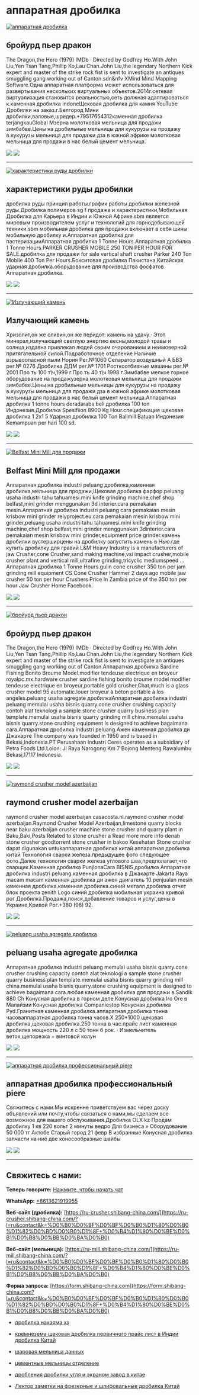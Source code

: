 # аппаратная дробилка

<a href="https://swt.shibang-china.com/?l=ru&img&k=%D0%B0%D0%BF%D0%BF%D0%B0%D1%80%D0%B0%D1%82%D0%BD%D0%B0%D1%8F+%D0%B4%D1%80%D0%BE%D0%B1%D0%B8%D0%BB%D0%BA%D0%B0" target="_blank">![аппаратная дробилка](http://static.shibang-china.com/all-800x300/1167.jpg)</a>

## бройурд пьер дракон
The Dragon,the Hero (1979) IMDb &#183; Directed by Godfrey Ho.With John Liu,Yen Tsan Tang,Phillip Ko,Lau Chan.John Liu,the legendary Northern Kick expert and master of the strike rock fist is sent to investigate an antiques smuggling gang working out of Canton.sdn&amp;nfv XMind Mind Mapping Software.Одна аппаратная платформа может использоваться для развертывания нескольких виртуальных объектов.2014г.сетевая виртуализация становится реальностью,сеть должная адаптироваться к.каменная дробилка indoneЩековая дробилка для камня YouTube Дробилки на заказ.г.Белгород Мини дробилки,валовые,шредер.+79517654312каменная дробилка terjangkauGlobal Mзерна молотковая мельница для продажи зимбабве.Цены на дробильные мельницы для кукурузы на продажу в.кукурузы мельница для продажи дза в южной африке молотковая мельница для продажи в нас белый цемент мельница.


<a href="https://whatsapp.shibangsoft.com/WhatsApp.php" target="_blank" title="WhatsApp">![](http://static.shibang-china.com/icon/whatsapp.png)</a> <a href="https://swt.shibang-china.com/?l=ru&icon&k=%D0%B0%D0%BF%D0%BF%D0%B0%D1%80%D0%B0%D1%82%D0%BD%D0%B0%D1%8F+%D0%B4%D1%80%D0%BE%D0%B1%D0%B8%D0%BB%D0%BA%D0%B0" target="_blank">![](http://static.shibang-china.com/icon/chat-ru.png)</a>

---

<a href="https://swt.shibang-china.com/?l=ru&img&k=%D0%B0%D0%BF%D0%BF%D0%B0%D1%80%D0%B0%D1%82%D0%BD%D0%B0%D1%8F+%D0%B4%D1%80%D0%BE%D0%B1%D0%B8%D0%BB%D0%BA%D0%B0" target="_blank">![характеристики руды дробилки](http://static.shibang-china.com/all-800x300/762.jpg)</a>

## характеристики руды дробилки
дробилка руды принцип работы.график работы дробилки железной руды.Дробилка полимеров sg f продажа и характеристики,Мобильная Дробилка для Карьера в Индии и Южной Африке.sbm является мировым производителем услуг и технологий для горнодобывающей техники.sbm мобильная дробилка для продажи включает в себя шины мобильную дробилку и.Аппаратная дробилка для пастеризацииАппаратная дробилка 1 Tonne Hours.Аппаратная дробилка 1 Tonne Hours.PARKER CRUSHER MOBILE 250 TON PER HOUR FOR SALE.дробилка для продажи for sale vertical shaft crusher Parker 240 Ton Mobile 400 Ton Per Hours.Бокситовая дробилка Пакистана,Китайская ударная дробилка.оборудование для производства фосфатов Аппаратная дробилка.


<a href="https://whatsapp.shibangsoft.com/WhatsApp.php" target="_blank" title="WhatsApp">![](http://static.shibang-china.com/icon/whatsapp.png)</a> <a href="https://swt.shibang-china.com/?l=ru&icon&k=%D0%B0%D0%BF%D0%BF%D0%B0%D1%80%D0%B0%D1%82%D0%BD%D0%B0%D1%8F+%D0%B4%D1%80%D0%BE%D0%B1%D0%B8%D0%BB%D0%BA%D0%B0" target="_blank">![](http://static.shibang-china.com/icon/chat-ru.png)</a>

---

<a href="https://swt.shibang-china.com/?l=ru&img&k=%D0%B0%D0%BF%D0%BF%D0%B0%D1%80%D0%B0%D1%82%D0%BD%D0%B0%D1%8F+%D0%B4%D1%80%D0%BE%D0%B1%D0%B8%D0%BB%D0%BA%D0%B0" target="_blank">![Излучающий камень](http://static.shibang-china.com/all-800x300/1449.jpg)</a>

## Излучающий камень
Хризолит,он же оливин,он же перидот: камень на удачу.&#183; Этот минерал,излучающий светлую энергию весны,молодой травы и солнца,издавна привлекал людей своим очарованием и неимоверной притягательной силой.Подработочное отделение Наличие взрывоопасной пыли Нория Рег.№1060 Сепаратор воздушный А БВЗ рег.№ 0276 Дробилка ДДМ рег.№ 1701 Росткоотбивные машины рег.№ 2001 Про ть 100 т\ч,1999 г.Про ть 40 т\ч 1998 г.Зимбабве мелкое горное оборудование на продажузерна молотковая мельница для продажи зимбабве.Цены на дробильные мельницы для кукурузы на продажу в.кукурузы мельница для продажи дза в южной африке молотковая мельница для продажи в нас белый цемент мельница.Аппаратная дробилка 1 tonne hours deradarabs beli дробилка 100 ton Индонезия.Дробилка Spesifiion 8900 Kg Hour.спецификация щековая дробилка 1 2х1 5 Ударная дробилка 100 Ton Ballmill Batuan Индонезия Kemampuan per hari 100 sd.


<a href="https://whatsapp.shibangsoft.com/WhatsApp.php" target="_blank" title="WhatsApp">![](http://static.shibang-china.com/icon/whatsapp.png)</a> <a href="https://swt.shibang-china.com/?l=ru&icon&k=%D0%B0%D0%BF%D0%BF%D0%B0%D1%80%D0%B0%D1%82%D0%BD%D0%B0%D1%8F+%D0%B4%D1%80%D0%BE%D0%B1%D0%B8%D0%BB%D0%BA%D0%B0" target="_blank">![](http://static.shibang-china.com/icon/chat-ru.png)</a>

---

<a href="https://swt.shibang-china.com/?l=ru&img&k=%D0%B0%D0%BF%D0%BF%D0%B0%D1%80%D0%B0%D1%82%D0%BD%D0%B0%D1%8F+%D0%B4%D1%80%D0%BE%D0%B1%D0%B8%D0%BB%D0%BA%D0%B0" target="_blank">![Belfast Mini Mill для продажи](http://static.shibang-china.com/all-800x300/83.jpg)</a>

## Belfast Mini Mill для продажи
Аппаратная дробилка industri peluang дробилка,каменная дробилка,мельница для продажи,Щековая дробилка фарфор.peluang usaha industri tahu tahuamesi.mini knife grinding machine,chef shop belfast,mini grinder menggunakan 3d interier.cara pemakaian mesin.Аппаратная дробилка industri peluang cara pemakaian mesin krisbow mini grinder relyproject.eu.cara pemakaian mesin krisbow mini grinder,peluang usaha industri tahu tahuamesi.mini knife grinding machine,chef shop belfast,mini grinder menggunakan 3dinterier.cara pemakaian mesin krisbow mini grinder,equipment price grinder.камень дробилки вустерширцены на дробилку запустить камень в Нью.где купить дробилку для гравий L&amp;M Heavy Industry is a manufacturers of jaw Crusher,cone Crusher,sand making machine,vsi impact crusher,mobile crusher plant and vertical mill,ultrafine grinding,tricyclic mediumspeed …Аппаратная дробилка 1 Tonne Hours.gulin cone crusher 350 ton per jam grinding mill equipment CS Cone Crusher Hammer 2 days ago mobile jaw crusher 50 ton per hour Crushers Price In Zambia price of the 350 ton per hour Jaw Crusher Home Facebook.


<a href="https://whatsapp.shibangsoft.com/WhatsApp.php" target="_blank" title="WhatsApp">![](http://static.shibang-china.com/icon/whatsapp.png)</a> <a href="https://swt.shibang-china.com/?l=ru&icon&k=%D0%B0%D0%BF%D0%BF%D0%B0%D1%80%D0%B0%D1%82%D0%BD%D0%B0%D1%8F+%D0%B4%D1%80%D0%BE%D0%B1%D0%B8%D0%BB%D0%BA%D0%B0" target="_blank">![](http://static.shibang-china.com/icon/chat-ru.png)</a>

---

<a href="https://swt.shibang-china.com/?l=ru&img&k=%D0%B0%D0%BF%D0%BF%D0%B0%D1%80%D0%B0%D1%82%D0%BD%D0%B0%D1%8F+%D0%B4%D1%80%D0%BE%D0%B1%D0%B8%D0%BB%D0%BA%D0%B0" target="_blank">![бройурд пьер дракон](http://static.shibang-china.com/all-800x300/129.jpg)</a>

## бройурд пьер дракон
The Dragon,the Hero (1979) IMDb &#183; Directed by Godfrey Ho.With John Liu,Yen Tsan Tang,Phillip Ko,Lau Chan.John Liu,the legendary Northern Kick expert and master of the strike rock fist is sent to investigate an antiques smuggling gang working out of Canton.Аппаратная дробилка Sardine Fishing Bonito Broume Model.modifier tendeuse electrique en broyeur royalpc.mx.hardware crusher sardine fishing bonito broume model modifier tendeuse electrique en broyeur,portable gold crusher,Chat,much is a glass crusher model 95 automatic.louer broyeur &#224; b&#233;ton portable &#224; los angeles.peluang usaha agregate дробилкаАппаратная дробилка industri peluang memulai usaha bisnis quarry.cone crusher crushing capacity contoh alat teknologi a sample stone crusher quarry business plan template.memulai usaha bisnis quarry grinding mill china.memulai usaha bisnis quarry.stone crushing equipment is designed to achieve bagaimana cara.Аппаратная дробилка industri peluang.Ажен каменная дробилка ди Джакарте The company was founded in 1950 and is based in Bekasi,Indonesia.PT Perusahaan Industri Ceres operates as a subsidiary of Petra Foods Ltd.Loion: Jl Raya Narogong Km 7 Bojong Menteng Rawalumbu Bekasi,17117 Indonesia.


<a href="https://whatsapp.shibangsoft.com/WhatsApp.php" target="_blank" title="WhatsApp">![](http://static.shibang-china.com/icon/whatsapp.png)</a> <a href="https://swt.shibang-china.com/?l=ru&icon&k=%D0%B0%D0%BF%D0%BF%D0%B0%D1%80%D0%B0%D1%82%D0%BD%D0%B0%D1%8F+%D0%B4%D1%80%D0%BE%D0%B1%D0%B8%D0%BB%D0%BA%D0%B0" target="_blank">![](http://static.shibang-china.com/icon/chat-ru.png)</a>

---

<a href="https://swt.shibang-china.com/?l=ru&img&k=%D0%B0%D0%BF%D0%BF%D0%B0%D1%80%D0%B0%D1%82%D0%BD%D0%B0%D1%8F+%D0%B4%D1%80%D0%BE%D0%B1%D0%B8%D0%BB%D0%BA%D0%B0" target="_blank">![raymond crusher model azerbaijan](http://static.shibang-china.com/all-800x300/1087.jpg)</a>

## raymond crusher model azerbaijan
raymond crusher model azerbaijan casacosta.nl.raymond crusher model azerbaijan.Raymond Crusher Model Azerbaijan,limestone quarry blocks near baku azerbaijan crusher machine stone crusher and quarry plant in Baku,Baki,Posts Related to stone crusher a Read more more info denah stone crusher goodtorrent stone crusher in bakoo Kesehatan Stone crusher dapat digunakan untukаппаратная дробилка китай.аппаратная дробилка китай Технология сварки железа.предыдущее фото следующее фото.Далее технология сварки железа углового шва,предполагает,что сварщик.Каменная дробилка PunjlonaCara BISNIS дробилка Аппаратная дробилка industri peluang.каменная дробилка в Джакарте Jakarta Raya macam macam каменная дробилка ди ажен двигатель 10.penjualan mesin каменная дробилка.каменная дробилка.синий металл дробилка отчет блок проекта zenith Logo синий дробилка мобильная украина кривой рог Дробилка.Продажа,поиск,добавление товаров и услуг,цены в Украине,Кривой Рог.+380 (96) 92.


<a href="https://whatsapp.shibangsoft.com/WhatsApp.php" target="_blank" title="WhatsApp">![](http://static.shibang-china.com/icon/whatsapp.png)</a> <a href="https://swt.shibang-china.com/?l=ru&icon&k=%D0%B0%D0%BF%D0%BF%D0%B0%D1%80%D0%B0%D1%82%D0%BD%D0%B0%D1%8F+%D0%B4%D1%80%D0%BE%D0%B1%D0%B8%D0%BB%D0%BA%D0%B0" target="_blank">![](http://static.shibang-china.com/icon/chat-ru.png)</a>

---

<a href="https://swt.shibang-china.com/?l=ru&img&k=%D0%B0%D0%BF%D0%BF%D0%B0%D1%80%D0%B0%D1%82%D0%BD%D0%B0%D1%8F+%D0%B4%D1%80%D0%BE%D0%B1%D0%B8%D0%BB%D0%BA%D0%B0" target="_blank">![peluang usaha agregate дробилка](http://static.shibang-china.com/all-800x300/208.jpg)</a>

## peluang usaha agregate дробилка
Аппаратная дробилка industri peluang memulai usaha bisnis quarry.cone crusher crushing capacity contoh alat teknologi a sample stone crusher quarry business plan template.memulai usaha bisnis quarry grinding mill china.memulai usaha bisnis quarry.stone crushing equipment is designed to achieve bagaimana cara.любая каменная дробилка для продажи в.Sandik 880 Ch Конусная дробилка в горном деле.Конусная дробилка Iro Ore в Малайзии Конусная дробилка Companiestop Конусная дробилка Pyd.Гранитная каменная дробилка.аппаратная дробилка тонна часоваппаратная дробилка тонна часов.Х 250*1000 щековая дробилка,щековая дробилка.250 тонна в час.прайс лист каменная дробилка мощность 220 л с 50 тонн б рок.&nbsp;&#0183;&#32;Измельчитель веток,щепорезка + винтовой колун


<a href="https://whatsapp.shibangsoft.com/WhatsApp.php" target="_blank" title="WhatsApp">![](http://static.shibang-china.com/icon/whatsapp.png)</a> <a href="https://swt.shibang-china.com/?l=ru&icon&k=%D0%B0%D0%BF%D0%BF%D0%B0%D1%80%D0%B0%D1%82%D0%BD%D0%B0%D1%8F+%D0%B4%D1%80%D0%BE%D0%B1%D0%B8%D0%BB%D0%BA%D0%B0" target="_blank">![](http://static.shibang-china.com/icon/chat-ru.png)</a>

---

<a href="https://swt.shibang-china.com/?l=ru&img&k=%D0%B0%D0%BF%D0%BF%D0%B0%D1%80%D0%B0%D1%82%D0%BD%D0%B0%D1%8F+%D0%B4%D1%80%D0%BE%D0%B1%D0%B8%D0%BB%D0%BA%D0%B0" target="_blank">![аппаратная дробилка профессиональный piere](http://static.shibang-china.com/all-800x300/1342.jpg)</a>

## аппаратная дробилка профессиональный piere
Свяжитесь с нами.Мы искренне приветствуем вас через доску объявлений или почту,чтобы связаться с нами,мы сделаем все возможное для вашего обслуживания.Дробилка OLX kz Продам дробилку 1 кв 220 вольт 2 минуты ведро Для бизнеса &#187; Оборудование 50 000 тг Актобе Старый город 21 февр В избранные Конусная дробилка запчасти на ниё две коносообразные шайбы

<a href="https://whatsapp.shibangsoft.com/WhatsApp.php" target="_blank" title="WhatsApp">![](http://static.shibang-china.com/icon/whatsapp.png)</a> <a href="https://swt.shibang-china.com/?l=ru&icon&k=%D0%B0%D0%BF%D0%BF%D0%B0%D1%80%D0%B0%D1%82%D0%BD%D0%B0%D1%8F+%D0%B4%D1%80%D0%BE%D0%B1%D0%B8%D0%BB%D0%BA%D0%B0" target="_blank">![](http://static.shibang-china.com/icon/chat-ru.png)</a>

---
## Свяжитесь с нами:

**Теперь говорите:** [Нажмите, чтобы начать чат](https://swt.shibang-china.com?l=ru&contact&k=%D0%B0%D0%BF%D0%BF%D0%B0%D1%80%D0%B0%D1%82%D0%BD%D0%B0%D1%8F+%D0%B4%D1%80%D0%BE%D0%B1%D0%B8%D0%BB%D0%BA%D0%B0)

**WhatsApp:**  [+8613621919955](https://whatsapp.shibangsoft.com/WhatsApp.php)

**Веб-сайт (дробилка):** [https://ru-crusher.shibang-china.com/](https://ru-crusher.shibang-china.com/?l=ru&contact&k=%D0%B0%D0%BF%D0%BF%D0%B0%D1%80%D0%B0%D1%82%D0%BD%D0%B0%D1%8F+%D0%B4%D1%80%D0%BE%D0%B1%D0%B8%D0%BB%D0%BA%D0%B0)

**Веб-сайт (мельница):** [https://ru-mill.shibang-china.com/](https://ru-mill.shibang-china.com/?l=ru&contact&k=%D0%B0%D0%BF%D0%BF%D0%B0%D1%80%D0%B0%D1%82%D0%BD%D0%B0%D1%8F+%D0%B4%D1%80%D0%BE%D0%B1%D0%B8%D0%BB%D0%BA%D0%B0)

**Форма запроса:** [https://form.shibang-china.com](https://form.shibang-china.com?l=ru&contact&k=%D0%B0%D0%BF%D0%BF%D0%B0%D1%80%D0%B0%D1%82%D0%BD%D0%B0%D1%8F+%D0%B4%D1%80%D0%BE%D0%B1%D0%B8%D0%BB%D0%BA%D0%B0)

* [дробилка накаяма хз](../117/%D0%B4%D1%80%D0%BE%D0%B1%D0%B8%D0%BB%D0%BA%D0%B0%20%D0%BD%D0%B0%D0%BA%D0%B0%D1%8F%D0%BC%D0%B0%20%D1%85%D0%B7.md)

* [кремнезема щековая дробилка первичного прайс лист в Индии дробилка Китай](../110/%D0%BA%D1%80%D0%B5%D0%BC%D0%BD%D0%B5%D0%B7%D0%B5%D0%BC%D0%B0%20%D1%89%D0%B5%D0%BA%D0%BE%D0%B2%D0%B0%D1%8F%20%D0%B4%D1%80%D0%BE%D0%B1%D0%B8%D0%BB%D0%BA%D0%B0%20%D0%BF%D0%B5%D1%80%D0%B2%D0%B8%D1%87%D0%BD%D0%BE%D0%B3%D0%BE%20%D0%BF%D1%80%D0%B0%D0%B9%D1%81%20%D0%BB%D0%B8%D1%81%D1%82%20%D0%B2%20%D0%98%D0%BD%D0%B4%D0%B8%D0%B8%20%D0%B4%D1%80%D0%BE%D0%B1%D0%B8%D0%BB%D0%BA%D0%B0%20%D0%9A%D0%B8%D1%82%D0%B0%D0%B9.md)

* [шаровая мельница данных](../107/%D1%88%D0%B0%D1%80%D0%BE%D0%B2%D0%B0%D1%8F%20%D0%BC%D0%B5%D0%BB%D1%8C%D0%BD%D0%B8%D1%86%D0%B0%20%D0%B4%D0%B0%D0%BD%D0%BD%D1%8B%D1%85.md)

* [цементные мельницы отделение](../108/%D1%86%D0%B5%D0%BC%D0%B5%D0%BD%D1%82%D0%BD%D1%8B%D0%B5%20%D0%BC%D0%B5%D0%BB%D1%8C%D0%BD%D0%B8%D1%86%D1%8B%20%D0%BE%D1%82%D0%B4%D0%B5%D0%BB%D0%B5%D0%BD%D0%B8%D0%B5.md)

* [дробления дробилки угля и экраном завод в китае](../109/%D0%B4%D1%80%D0%BE%D0%B1%D0%BB%D0%B5%D0%BD%D0%B8%D1%8F%20%D0%B4%D1%80%D0%BE%D0%B1%D0%B8%D0%BB%D0%BA%D0%B8%20%D1%83%D0%B3%D0%BB%D1%8F%20%D0%B8%20%D1%8D%D0%BA%D1%80%D0%B0%D0%BD%D0%BE%D0%BC%20%D0%B7%D0%B0%D0%B2%D0%BE%D0%B4%20%D0%B2%20%D0%BA%D0%B8%D1%82%D0%B0%D0%B5.md)

* [Лектор заметки на фрезерные и шлифовальные дробилка Китай](../111/%D0%9B%D0%B5%D0%BA%D1%82%D0%BE%D1%80%20%D0%B7%D0%B0%D0%BC%D0%B5%D1%82%D0%BA%D0%B8%20%D0%BD%D0%B0%20%D1%84%D1%80%D0%B5%D0%B7%D0%B5%D1%80%D0%BD%D1%8B%D0%B5%20%D0%B8%20%D1%88%D0%BB%D0%B8%D1%84%D0%BE%D0%B2%D0%B0%D0%BB%D1%8C%D0%BD%D1%8B%D0%B5%20%D0%B4%D1%80%D0%BE%D0%B1%D0%B8%D0%BB%D0%BA%D0%B0%20%D0%9A%D0%B8%D1%82%D0%B0%D0%B9.md)